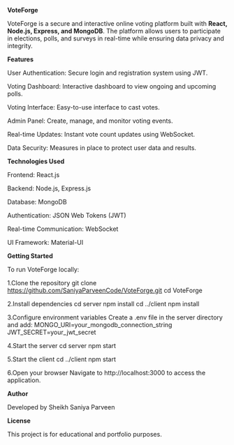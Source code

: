 **VoteForge**

VoteForge is a secure and interactive online voting platform built with **React, Node.js, Express, and MongoDB**. The platform allows users to participate in elections, polls, and surveys in real-time while ensuring data privacy and integrity.


**Features**

User Authentication: Secure login and registration system using JWT.

Voting Dashboard: Interactive dashboard to view ongoing and upcoming polls.

Voting Interface: Easy-to-use interface to cast votes.

Admin Panel: Create, manage, and monitor voting events.

Real-time Updates: Instant vote count updates using WebSocket.

Data Security: Measures in place to protect user data and results.


**Technologies Used**

Frontend: React.js

Backend: Node.js, Express.js

Database: MongoDB

Authentication: JSON Web Tokens (JWT)

Real-time Communication: WebSocket

UI Framework: Material-UI

**Getting Started**

To run VoteForge locally:

1.Clone the repository 
git clone https://github.com/SaniyaParveenCode/VoteForge.git
cd VoteForge

2.Install dependencies
cd server
npm install
cd ../client
npm install

3.Configure environment variables
Create a .env file in the server directory and add:
MONGO_URI=your_mongodb_connection_string
JWT_SECRET=your_jwt_secret

4.Start the server
cd server
npm start

5.Start the client
cd ../client
npm start

6.Open your browser
Navigate to http://localhost:3000 to access the application.


**Author**

Developed by Sheikh Saniya Parveen


**License**

This project is for educational and portfolio purposes.
